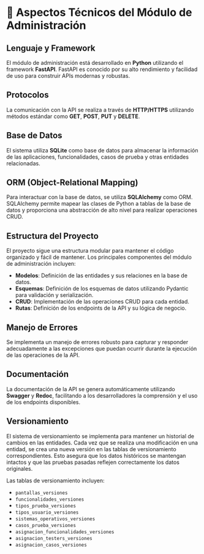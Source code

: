 # **📌 Aspectos Técnicos del Módulo de Administración**

## **Lenguaje y Framework**

El módulo de administración está desarrollado en **Python** utilizando el framework **FastAPI**. FastAPI es conocido por su alto rendimiento y facilidad de uso para construir APIs modernas y robustas.

## **Protocolos**

La comunicación con la API se realiza a través de **HTTP/HTTPS** utilizando métodos estándar como **GET**, **POST**, **PUT** y **DELETE**.

## **Base de Datos**

El sistema utiliza **SQLite** como base de datos para almacenar la información de las aplicaciones, funcionalidades, casos de prueba y otras entidades relacionadas.

## **ORM (Object-Relational Mapping)**

Para interactuar con la base de datos, se utiliza **SQLAlchemy** como ORM. SQLAlchemy permite mapear las clases de Python a tablas de la base de datos y proporciona una abstracción de alto nivel para realizar operaciones CRUD.

## **Estructura del Proyecto**

El proyecto sigue una estructura modular para mantener el código organizado y fácil de mantener. Los principales componentes del módulo de administración incluyen:

- **Modelos**: Definición de las entidades y sus relaciones en la base de datos.
- **Esquemas**: Definición de los esquemas de datos utilizando Pydantic para validación y serialización.
- **CRUD**: Implementación de las operaciones CRUD para cada entidad.
- **Rutas**: Definición de los endpoints de la API y su lógica de negocio.

## **Manejo de Errores**

Se implementa un manejo de errores robusto para capturar y responder adecuadamente a las excepciones que puedan ocurrir durante la ejecución de las operaciones de la API.

## **Documentación**

La documentación de la API se genera automáticamente utilizando **Swagger** y **Redoc**, facilitando a los desarrolladores la comprensión y el uso de los endpoints disponibles.

## **Versionamiento**

El sistema de versionamiento se implementa para mantener un historial de cambios en las entidades. Cada vez que se realiza una modificación en una entidad, se crea una nueva versión en las tablas de versionamiento correspondientes. Esto asegura que los datos históricos se mantengan intactos y que las pruebas pasadas reflejen correctamente los datos originales.

Las tablas de versionamiento incluyen:

- `pantallas_versiones`
- `funcionalidades_versiones`
- `tipos_prueba_versiones`
- `tipos_usuario_versiones`
- `sistemas_operativos_versiones`
- `casos_prueba_versiones`
- `asignacion_funcionalidades_versiones`
- `asignacion_testers_versiones`
- `asignacion_casos_versiones`
